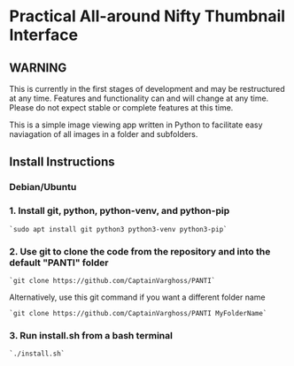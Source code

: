# Practical All-around Nifty Thumbnail Interface

## WARNING

This is currently in the first stages of development and may be restructured at any time. Features and functionality can and will change at any time. Please do not expect stable or complete features at this time.

This is a simple image viewing app written in Python to facilitate easy naviagation of all images in a folder and subfolders.

## Install Instructions

### Debian/Ubuntu

### 1. Install git, python, python-venv, and python-pip

    `sudo apt install git python3 python3-venv python3-pip`

### 2. Use git to clone the code from the repository and into the default "PANTI" folder

    `git clone https://github.com/CaptainVarghoss/PANTI`

Alternatively, use this git command if you want a different folder name

    `git clone https://github.com/CaptainVarghoss/PANTI MyFolderName`

### 3. Run install.sh from a bash terminal

    `./install.sh`
